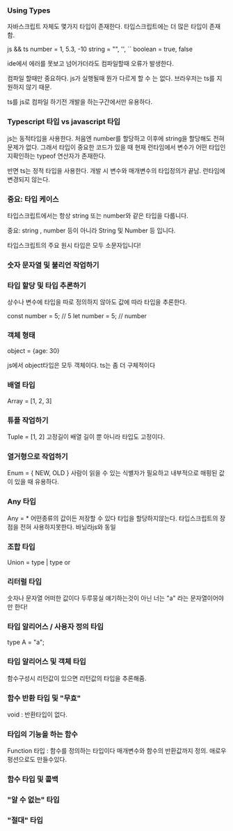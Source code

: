 ### Using Types

자바스크립트 자체도 몇가지 타입이 존재한다.
타입스크립트에는 더 많은 타입이 존재함.

js && ts
number = 1, 5.3, -10
string = "", '', ``
boolean = true, false

ide에서 에러를 못보고 넘어가더라도 컴파일할때 오류가 발생한다.

컴파일 할때만 중요하다. js가 실행될때 뭔가 다르게 할 수 는 없다. 브라우저는 ts를 지원하지 않기 때문.

ts를 js로 컴파일 하기전 개발을 하는구간에서만 유용하다.

### Typescript 타입 vs javascript 타입

js는 동적타입을 사용한다. 처음엔 number를 할당하고 이후에 string을 할당해도 전혀 문제가 없다.
그래서 타입이 중요한 코드가 있을 때 현재 런타임에서 변수가 어떤 타입인지확인하는 typeof 연산자가 존재한다.

반면 ts는 정적 타입을 사용한다. 개발 시 변수와 매개변수의 타입정의가 끝남. 런타임에 변경되지 않는다.

### 중요: 타입 케이스

타입스크립트에서는 항상 string 또는 number와 같은 타입을 다룹니다.

중요: string , number 등이 아니라 String 및 Number 등 입니다.

타입스크립트의 주요 원시 타입은 모두 소문자입니다!

### 숫자 문자열 및 불리언 작업하기

### 타입 할당 및 타입 추론하기

상수나 변수에 타입을 따로 정의하지 않아도 값에 따라 타입을 추론한다.

const number = 5; // 5
let number = 5; // number

### 객체 형태

object = {age: 30}

js에서 object타입은 모두 객체이다.
ts는 좀 더 구체적이다

### 배열 타입

Array = [1, 2, 3]

### 튜플 작업하기

Tuple = [1, 2] 고정길이 배열 길이 뿐 아니라 타입도 고정이다.

### 열거형으로 작업하기

Enum = { NEW, OLD }
사람이 읽을 수 있는 식별자가 필요하고 내부적으로 매핑된 값이 있을 때 유용하다.

### Any 타입

Any = \*
어떤종류의 값이든 저장할 수 있다 타입을 할당하지않는다. 타입스크립트의 장점을 전혀 사용하지못한다. 바닐라js와 동일

### 조합 타입

Union = type | type
or

### 리터럴 타입

숫자나 문자열 어떠한 값이다 두루뭉실 얘기하는것이 아닌 너는 "a" 라는 문자열이어야만 한다!

### 타입 알리어스 / 사용자 정의 타입

type A = "a";

### 타입 알리어스 및 객체 타입

함수구성시 리턴값이 있으면 리턴값의 타입을 추론해줌.

### 함수 반환 타입 및 "무효"

void : 반환타입이 없다.

### 타입의 기능을 하는 함수

Function 타입 : 함수를 정의하는 타입이다 매개변수와 함수의 반환값까지 정의.
애로우펑션으로도 만들수있다.

### 함수 타입 및 콜백

### "알 수 없는" 타입

### "절대" 타입

